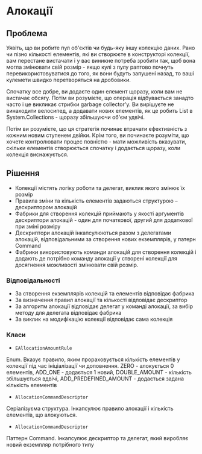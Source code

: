 # Алокації

## Проблема

Уявіть, що ви робите пул об'єктів чи будь-яку іншу колекцію даних. Рано чи пізно кількості елементів, які ви створюєте в конструкторі колекції, вам перестане вистачати і у вас виникне потреба зробити так, щоб вона могла змінювати свій розмір - якщо кулі з пулу раптово почнуть перевикористовуватися до того, як вони будуть запушені назад, то ваші кулемети швидко перетворяться на дробовики.

Спочатку все добре, ви додаєте один елемент щоразу, коли вам не вистачає обсягу. Потім ви розумієте, що операція відбувається занадто часто і це викликає стрибки garbage collector'у. Ви вирішуєте не винаходити велосипед, а додавати нових елементів, як це робить List в System.Collections - щоразу збільшуючи об'єм удвічі.

Потім ви розумієте, що ця стратегія починає втрачати ефективність з кожним новим ступенем двійки. Крім того, ви починаєте розуміти, що хочете контролювати процес повністю - мати можливість вказувати, скільки елементів створюється спочатку і додається щоразу, коли колекція виснажується.

## Рішення

* Колекції містять логіку роботи та делегат, виклик якого змінює їх розмір
* Правила зміни та кількість елементів задаються структурою – дескриптором алокацій
* Фабрики для створення колекцій приймають у якості аргументів дескриптори алокацій - один для початкової, другий для додаткової при зміні розміру
* Дескриптори алокацій інкапсулюються разом з делегатами алокацій, відповідальними за створення нових екземплярів, у патерн Command
* Фабрики використовують команди алокацій для створення колекцій і додають де потрібно команду алокації у створені колекції для досягнення можливості змінювати свій розмір.

### Відповідальності

* За створення екземплярів колекцій та елементів відповідає фабрика
* За визначення правил алокації та кількості відповідає дескриптор
* За алгоритм алокації відповідає делегат у команді алокації, за вибір методу для делегата відповідає фабрика
* За виклик на модифікацію колекції відповідає сама колекція

### Класи

* `EAllocationAmountRule`

Enum. Вказує правило, яким прораховується кількість елементів у колекції під час ініціалізації чи доповнення. ZERO - алокується 0 елементів, ADD_ONE - додається 1 новий, DOUBLE_AMOUNT - кількість збільшується вдвічі, ADD_PREDEFINED_AMOUNT - додається задана кількість елементів

* `AllocationCommandDescriptor`

Серіалізуєма структура. Інкапсулює правило алокації і кількість елементів, що алокуються.

* `AllocationCommandDescriptor`

Паттерн Command. Інкапсулює дескриптор та делегат, який виробляє новий екземпляр потрібного типу